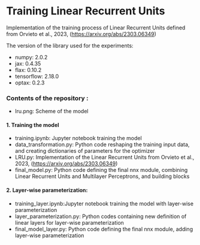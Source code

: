 # Training Linear Recurrent Units

Implementation of the training process of Linear Recurrent Units defined from Orvieto et al., 2023, (https://arxiv.org/abs/2303.06349)

The version of the library used for the experiments:<br>
- numpy: 2.0.2<br>
- jax: 0.4.35<br>
- flax: 0.10.2<br>
- tensorflow: 2.18.0<br>
- optax: 0.2.3<br>

### Contents of the repository :
- lru.png: Scheme of the model<br>
#### 1. Training the model<br>
- training.ipynb: Jupyter notebook training the model <br>
- data_transformation.py: Python code reshaping the training input data, and creating dictionaries of parameters for the optimizer <br>
- LRU.py: Implementation of the Linear Recurrent Units from Orvieto et al., 2023, (https://arxiv.org/abs/2303.06349)<br>
- final_model.py: Python code defining the final nnx module, combining Linear Recurrent Units and Multilayer Perceptrons, and building blocks<br>
#### 2. Layer-wise parameterization:<br>
- training_layer.ipynb:Jupyter notebook training the model with layer-wise parameterization<br>
- layer_parameterization.py: Python codes containing new definition of linear layers for layer-wise parameterization<br>
- final_model_layer.py: Python code defining the final nnx module, adding layer-wise parameterization